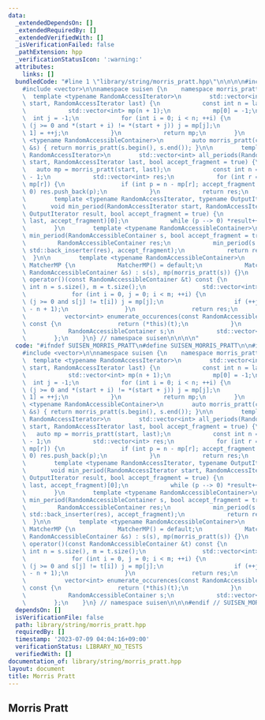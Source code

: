 ```yaml
---
data:
  _extendedDependsOn: []
  _extendedRequiredBy: []
  _extendedVerifiedWith: []
  _isVerificationFailed: false
  _pathExtension: hpp
  _verificationStatusIcon: ':warning:'
  attributes:
    links: []
  bundledCode: "#line 1 \"library/string/morris_pratt.hpp\"\n\n\n\n#include <string>\n\
    #include <vector>\n\nnamespace suisen {\n    namespace morris_pratt {\n      \
    \  template <typename RandomAccessIterator>\n        std::vector<int> morris_pratt(RandomAccessIterator\
    \ start, RandomAccessIterator last) {\n            const int n = last - start;\n\
    \            std::vector<int> mp(n + 1);\n            mp[0] = -1;\n          \
    \  int j = -1;\n            for (int i = 0; i < n; ++i) {\n                while\
    \ (j >= 0 and *(start + i) != *(start + j)) j = mp[j];\n                mp[i +\
    \ 1] = ++j;\n            }\n            return mp;\n        }\n        template\
    \ <typename RandomAccessibleContainer>\n        auto morris_pratt(const RandomAccessibleContainer\
    \ &s) { return morris_pratt(s.begin(), s.end()); }\n\n        template <typename\
    \ RandomAccessIterator>\n        std::vector<int> all_periods(RandomAccessIterator\
    \ start, RandomAccessIterator last, bool accept_fragment = true) {\n         \
    \   auto mp = morris_pratt(start, last);\n            const int n = mp.size()\
    \ - 1;\n            std::vector<int> res;\n            for (int r = n; r; r =\
    \ mp[r]) {\n                if (int p = n - mp[r]; accept_fragment or n % p ==\
    \ 0) res.push_back(p);\n            }\n            return res;\n        }\n\n\
    \        template <typename RandomAccessIterator, typename OutputIterator>\n \
    \       void min_period(RandomAccessIterator start, RandomAccessIterator last,\
    \ OutputIterator result, bool accept_fragment = true) {\n            int p = all_periods(start,\
    \ last, accept_fragment)[0];\n            while (p --> 0) *result++ = *start++;\n\
    \        }\n        template <typename RandomAccessibleContainer>\n        RandomAccessibleContainer\
    \ min_period(RandomAccessibleContainer s, bool accept_fragment = true) {\n   \
    \         RandomAccessibleContainer res;\n            min_period(s.begin(), s.end(),\
    \ std::back_inserter(res), accept_fragment);\n            return res;\n      \
    \  }\n\n        template <typename RandomAccessibleContainer>\n        struct\
    \ MatcherMP {\n            MatcherMP() = default;\n            MatcherMP(const\
    \ RandomAccessibleContainer &s) : s(s), mp(morris_pratt(s)) {}\n            vector<int>\
    \ operator()(const RandomAccessibleContainer &t) const {\n                const\
    \ int n = s.size(), m = t.size();\n                std::vector<int> res;\n   \
    \             for (int i = 0, j = 0; i < m; ++i) {\n                    while\
    \ (j >= 0 and s[j] != t[i]) j = mp[j];\n                    if (++j == n) res.push_back(i\
    \ - n + 1);\n                }\n                return res;\n            }\n \
    \           vector<int> enumerate_occurences(const RandomAccessibleContainer &t)\
    \ const {\n                return (*this)(t);\n            }\n        private:\n\
    \            RandomAccessibleContainer s;\n            std::vector<int> mp;\n\
    \        };\n    }\n} // namespace suisen\n\n\n\n"
  code: "#ifndef SUISEN_MORRIS_PRATT\n#define SUISEN_MORRIS_PRATT\n\n#include <string>\n\
    #include <vector>\n\nnamespace suisen {\n    namespace morris_pratt {\n      \
    \  template <typename RandomAccessIterator>\n        std::vector<int> morris_pratt(RandomAccessIterator\
    \ start, RandomAccessIterator last) {\n            const int n = last - start;\n\
    \            std::vector<int> mp(n + 1);\n            mp[0] = -1;\n          \
    \  int j = -1;\n            for (int i = 0; i < n; ++i) {\n                while\
    \ (j >= 0 and *(start + i) != *(start + j)) j = mp[j];\n                mp[i +\
    \ 1] = ++j;\n            }\n            return mp;\n        }\n        template\
    \ <typename RandomAccessibleContainer>\n        auto morris_pratt(const RandomAccessibleContainer\
    \ &s) { return morris_pratt(s.begin(), s.end()); }\n\n        template <typename\
    \ RandomAccessIterator>\n        std::vector<int> all_periods(RandomAccessIterator\
    \ start, RandomAccessIterator last, bool accept_fragment = true) {\n         \
    \   auto mp = morris_pratt(start, last);\n            const int n = mp.size()\
    \ - 1;\n            std::vector<int> res;\n            for (int r = n; r; r =\
    \ mp[r]) {\n                if (int p = n - mp[r]; accept_fragment or n % p ==\
    \ 0) res.push_back(p);\n            }\n            return res;\n        }\n\n\
    \        template <typename RandomAccessIterator, typename OutputIterator>\n \
    \       void min_period(RandomAccessIterator start, RandomAccessIterator last,\
    \ OutputIterator result, bool accept_fragment = true) {\n            int p = all_periods(start,\
    \ last, accept_fragment)[0];\n            while (p --> 0) *result++ = *start++;\n\
    \        }\n        template <typename RandomAccessibleContainer>\n        RandomAccessibleContainer\
    \ min_period(RandomAccessibleContainer s, bool accept_fragment = true) {\n   \
    \         RandomAccessibleContainer res;\n            min_period(s.begin(), s.end(),\
    \ std::back_inserter(res), accept_fragment);\n            return res;\n      \
    \  }\n\n        template <typename RandomAccessibleContainer>\n        struct\
    \ MatcherMP {\n            MatcherMP() = default;\n            MatcherMP(const\
    \ RandomAccessibleContainer &s) : s(s), mp(morris_pratt(s)) {}\n            vector<int>\
    \ operator()(const RandomAccessibleContainer &t) const {\n                const\
    \ int n = s.size(), m = t.size();\n                std::vector<int> res;\n   \
    \             for (int i = 0, j = 0; i < m; ++i) {\n                    while\
    \ (j >= 0 and s[j] != t[i]) j = mp[j];\n                    if (++j == n) res.push_back(i\
    \ - n + 1);\n                }\n                return res;\n            }\n \
    \           vector<int> enumerate_occurences(const RandomAccessibleContainer &t)\
    \ const {\n                return (*this)(t);\n            }\n        private:\n\
    \            RandomAccessibleContainer s;\n            std::vector<int> mp;\n\
    \        };\n    }\n} // namespace suisen\n\n\n#endif // SUISEN_MORRIS_PRATT\n"
  dependsOn: []
  isVerificationFile: false
  path: library/string/morris_pratt.hpp
  requiredBy: []
  timestamp: '2023-07-09 04:04:16+09:00'
  verificationStatus: LIBRARY_NO_TESTS
  verifiedWith: []
documentation_of: library/string/morris_pratt.hpp
layout: document
title: Morris Pratt
---
```

## Morris Pratt